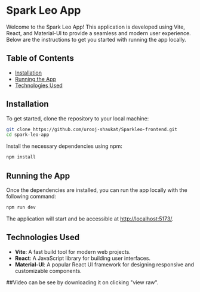 # Spark Leo App

Welcome to the Spark Leo App! This application is developed using Vite, React, and Material-UI to provide a seamless and modern user experience. Below are the instructions to get you started with running the app locally.

## Table of Contents
- [Installation](#installation)
- [Running the App](#running-the-app)
- [Technologies Used](#technologies-used)


## Installation

To get started, clone the repository to your local machine:

```bash
git clone https://github.com/urooj-shaukat/Sparkleo-frontend.git
cd spark-leo-app
```

Install the necessary dependencies using npm:

```bash
npm install
```

## Running the App

Once the dependencies are installed, you can run the app locally with the following command:

```bash
npm run dev
```

The application will start and be accessible at [http://localhost:5173/](http://localhost:5173/).




## Technologies Used

- **Vite**: A fast build tool for modern web projects.
- **React**: A JavaScript library for building user interfaces.
- **Material-UI**: A popular React UI framework for designing responsive and customizable components.

##Video can be see by downloading it on clicking "view raw".
